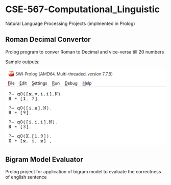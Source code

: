 # CSE-567-Computational_Linguistic
Natural Language Processing Projects (implmented in Prolog)

## Roman Decimal Convertor
Prolog program to conver Roman to Decimal and vice-versa till 20 numbers

Sample outputs:

![output](Roman_Decimal_Convertor/output/output.png)

## Bigram Model Evaluator
Prolog project for application of bigram model to evaluate the correctness of english sentence

